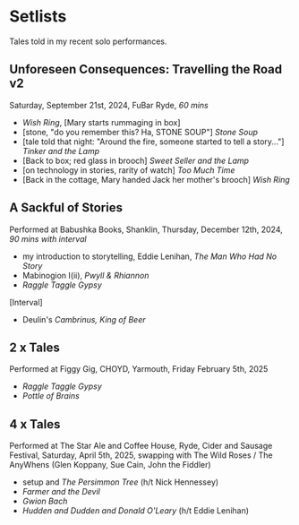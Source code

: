 # Setlists

Tales told in my recent solo performances.

## Unforeseen Consequences: Travelling the Road v2

Saturday, September 21st, 2024, FuBar Ryde, *60 mins*

- *Wish Ring*, [Mary starts rummaging in box]
- [stone, "do you remember this? Ha, STONE SOUP"] *Stone Soup*
- [tale told that night: "Around the fire, someone started to tell a story..."] *Tinker and the Lamp*
- [Back to box; red glass in brooch] *Sweet Seller and the Lamp*
- [on technology in stories, rarity of watch] *Too Much Time*
- [Back in the cottage, Mary handed Jack her mother's brooch] *Wish Ring*

## A Sackful of Stories

Performed at Babushka Books, Shanklin, Thursday, December 12th, 2024, *90 mins with interval*

- my introduction to storytelling, Eddie Lenihan, *The Man Who Had No Story*
- Mabinogion I(ii), *Pwyll & Rhiannon*
- *Raggle Taggle Gypsy*

[Interval]

- Deulin's *Cambrinus, King of Beer*

## 2 x Tales

Performed at Figgy Gig, CHOYD, Yarmouth, Friday February 5th, 2025

- *Raggle Taggle Gypsy*
- *Pottle of Brains*

## 4 x Tales

Performed at The Star Ale and Coffee House, Ryde, Cider and Sausage Festival, Saturday, April 5th, 2025, swapping with The Wild Roses / The AnyWhens (Glen Koppany, Sue Cain, John the Fiddler)

- setup and *The Persimmon Tree* (h/t Nick Hennessey)
- *Farmer and the Devil*
- *Gwion Bach*
- *Hudden and Dudden and Donald O'Leary* (h/t Eddie Lenihan)
